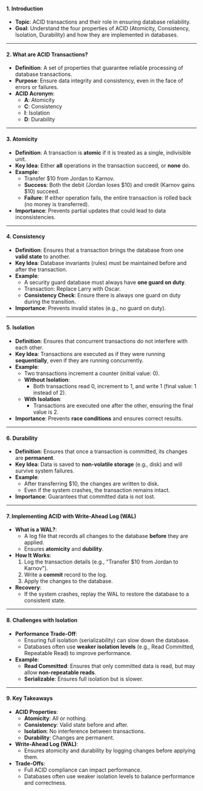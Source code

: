 #### **1. Introduction**
- **Topic**: ACID transactions and their role in ensuring database reliability.
- **Goal**: Understand the four properties of ACID (Atomicity, Consistency, Isolation, Durability) and how they are implemented in databases.

---

#### **2. What are ACID Transactions?**
- **Definition**: A set of properties that guarantee reliable processing of database transactions.
- **Purpose**: Ensure data integrity and consistency, even in the face of errors or failures.
- **ACID Acronym**:
  - **A**: Atomicity
  - **C**: Consistency
  - **I**: Isolation
  - **D**: Durability

---

#### **3. Atomicity**
- **Definition**: A transaction is **atomic** if it is treated as a single, indivisible unit.
- **Key Idea**: Either **all** operations in the transaction succeed, or **none** do.
- **Example**:
  - Transfer $10 from Jordan to Karnov.
  - **Success**: Both the debit (Jordan loses $10) and credit (Karnov gains $10) succeed.
  - **Failure**: If either operation fails, the entire transaction is rolled back (no money is transferred).
- **Importance**: Prevents partial updates that could lead to data inconsistencies.

---

#### **4. Consistency**
- **Definition**: Ensures that a transaction brings the database from one **valid state** to another.
- **Key Idea**: Database invariants (rules) must be maintained before and after the transaction.
- **Example**:
  - A security guard database must always have **one guard on duty**.
  - Transaction: Replace Larry with Oscar.
  - **Consistency Check**: Ensure there is always one guard on duty during the transition.
- **Importance**: Prevents invalid states (e.g., no guard on duty).

---

#### **5. Isolation**
- **Definition**: Ensures that concurrent transactions do not interfere with each other.
- **Key Idea**: Transactions are executed as if they were running **sequentially**, even if they are running concurrently.
- **Example**:
  - Two transactions increment a counter (initial value: 0).
  - **Without Isolation**:
    - Both transactions read 0, increment to 1, and write 1 (final value: 1 instead of 2).
  - **With Isolation**:
    - Transactions are executed one after the other, ensuring the final value is 2.
- **Importance**: Prevents **race conditions** and ensures correct results.

---

#### **6. Durability**
- **Definition**: Ensures that once a transaction is committed, its changes are **permanent**.
- **Key Idea**: Data is saved to **non-volatile storage** (e.g., disk) and will survive system failures.
- **Example**:
  - After transferring $10, the changes are written to disk.
  - Even if the system crashes, the transaction remains intact.
- **Importance**: Guarantees that committed data is not lost.

---

#### **7. Implementing ACID with Write-Ahead Log (WAL)**
- **What is a WAL?**:
  - A log file that records all changes to the database **before** they are applied.
  - Ensures **atomicity** and **dubility**.
- **How It Works**:
  1. Log the transaction details (e.g., "Transfer $10 from Jordan to Karnov").
  2. Write a **commit** record to the log.
  3. Apply the changes to the database.
- **Recovery**:
  - If the system crashes, replay the WAL to restore the database to a consistent state.

---

#### **8. Challenges with Isolation**
- **Performance Trade-Off**:
  - Ensuring full isolation (serializability) can slow down the database.
  - Databases often use **weaker isolation levels** (e.g., Read Committed, Repeatable Read) to improve performance.
- **Example**:
  - **Read Committed**: Ensures that only committed data is read, but may allow **non-repeatable reads**.
  - **Serializable**: Ensures full isolation but is slower.

---

#### **9. Key Takeaways**
- **ACID Properties**:
  - **Atomicity**: All or nothing.
  - **Consistency**: Valid state before and after.
  - **Isolation**: No interference between transactions.
  - **Durability**: Changes are permanent.
- **Write-Ahead Log (WAL)**:
  - Ensures atomicity and durability by logging changes before applying them.
- **Trade-Offs**:
  - Full ACID compliance can impact performance.
  - Databases often use weaker isolation levels to balance performance and correctness.


